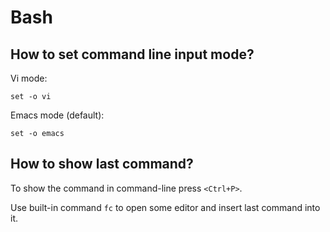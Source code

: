 
# Bash

## How to set command line input mode?
Vi mode:
```
set -o vi
```

Emacs mode (default):
```
set -o emacs
```

## How to show last command?
To show the command in command-line press `<Ctrl+P>`.

Use built-in command `fc` to open some editor and insert last command into it.
